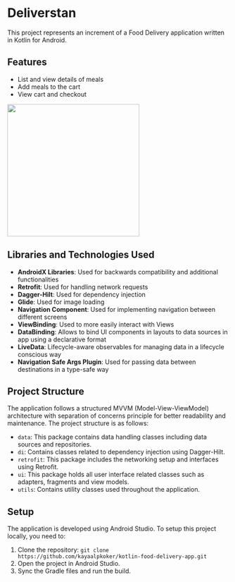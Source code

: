 # Deliverstan

This project represents an increment of a Food Delivery application written in Kotlin for Android.

## Features

- List and view details of meals
- Add meals to the cart
- View cart and checkout

<img src="https://github.com/kayaalpkoker/kotlin-food-delivery-app/blob/main/demo.gif" width="300">

## Libraries and Technologies Used

- **AndroidX Libraries**: Used for backwards compatibility and additional functionalities
- **Retrofit**: Used for handling network requests
- **Dagger-Hilt**: Used for dependency injection
- **Glide**: Used for image loading
- **Navigation Component**: Used for implementing navigation between different screens
- **ViewBinding**: Used to more easily interact with Views
- **DataBinding**: Allows to bind UI components in layouts to data sources in app using a declarative format
- **LiveData**: Lifecycle-aware observables for managing data in a lifecycle conscious way
- **Navigation Safe Args Plugin**: Used for passing data between destinations in a type-safe way

## Project Structure

The application follows a structured MVVM (Model-View-ViewModel) architecture with separation of concerns principle for better readability and maintenance. The project structure is as follows:

- `data`: This package contains data handling classes including data sources and repositories.
- `di`: Contains classes related to dependency injection using Dagger-Hilt.
- `retrofit`: This package includes the networking setup and interfaces using Retrofit.
- `ui`: This package holds all user interface related classes such as adapters, fragments and view models.
- `utils`: Contains utility classes used throughout the application.

## Setup

The application is developed using Android Studio. To setup this project locally, you need to:

1. Clone the repository: `git clone https://github.com/kayaalpkoker/kotlin-food-delivery-app.git`
2. Open the project in Android Studio.
3. Sync the Gradle files and run the build.
